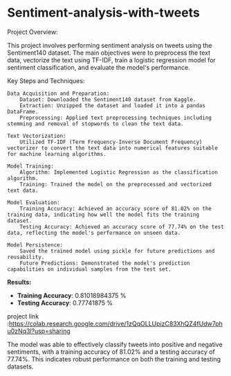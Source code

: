 # Sentiment-analysis-with-tweets

Project Overview:

This project involves performing sentiment analysis on tweets using the Sentiment140 dataset. The main objectives were to preprocess the text data, vectorize the text using TF-IDF, train a logistic regression model for sentiment classification, and evaluate the model's performance.

Key Steps and Techniques:

    Data Acquisition and Preparation:
        Dataset: Downloaded the Sentiment140 dataset from Kaggle.
        Extraction: Unzipped the dataset and loaded it into a pandas DataFrame.
        Preprocessing: Applied text preprocessing techniques including stemming and removal of stopwords to clean the text data.

    Text Vectorization:
        Utilized TF-IDF (Term Frequency-Inverse Document Frequency) vectorizer to convert the text data into numerical features suitable for machine learning algorithms.

    Model Training:
        Algorithm: Implemented Logistic Regression as the classification algorithm.
        Training: Trained the model on the preprocessed and vectorized text data.

    Model Evaluation:
        Training Accuracy: Achieved an accuracy score of 81.02% on the training data, indicating how well the model fits the training dataset.
        Testing Accuracy: Achieved an accuracy score of 77.74% on the test data, reflecting the model's performance on unseen data.

    Model Persistence:
        Saved the trained model using pickle for future predictions and reusability.
        Future Predictions: Demonstrated the model's prediction capabilities on individual samples from the test set.


**Results:**

- **Training Accuracy**: 0.81018984375 %
- **Testing Accuracy**: 0.77741875 %

project link :https://colab.research.google.com/drive/1zQqOLLUpizC83XhQZ4fUdw7phu0zNq3l?usp=sharing

The model was able to effectively classify tweets into positive and negative sentiments, with a training accuracy of 81.02% and a testing accuracy of 77.74%. This indicates robust performance on both the training and testing datasets.
